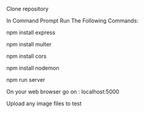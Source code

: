 Clone repository

In Command Prompt Run The Following Commands:

npm install express

npm install multer

npm install cors

npm install nodemon

npm run server

On your web browser go on : localhost:5000

Upload any image files to test
